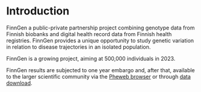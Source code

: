 # Introduction

FinnGen a public-private partnership project combining genotype data from Finnish biobanks and digital health record data from Finnish health registries. FinnGen provides a unique opportunity to study genetic variation in relation to disease trajectories in an isolated population.

FinnGen is a growing project, aiming at 500,000 individuals in 2023.

FinnGen results are subjected to one year embargo and, after that, available to the larger scientific community via the [Pheweb browser](http://r3.finngen.fi/) or through [data download](data-download.md).

